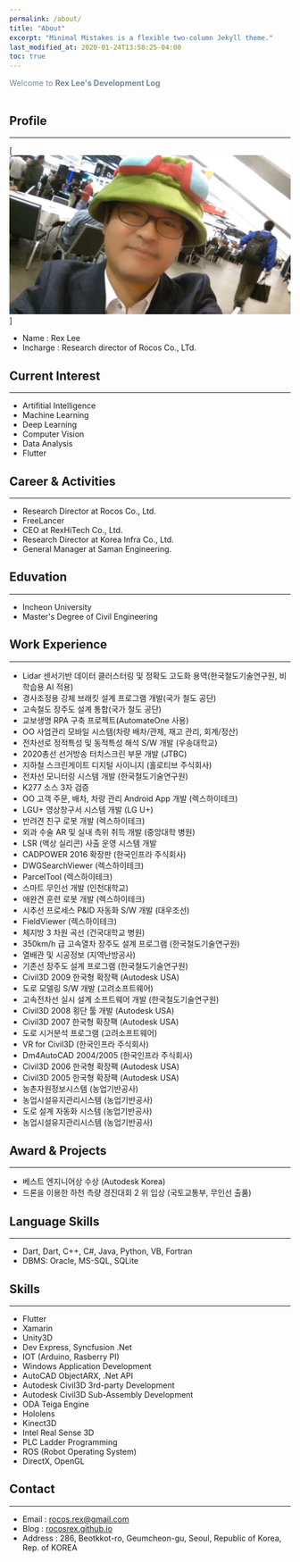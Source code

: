 ```yaml
---
permalink: /about/
title: "About"
excerpt: "Minimal Mistakes is a flexible two-column Jekyll theme."
last_modified_at: 2020-01-24T13:58:25-04:00
toc: true
---
```

<span style="color:lightslategray"> Welcome to **Rex Lee's Development Log** </span>
<br/><br/>

## Profile
---
[<img src="/assets/images/meonrofile.jpg">]

* Name : Rex Lee<br/>
* Incharge : Research director of Rocos Co., LTd.<br/>

## Current Interest
---
* Artifitial Intelligence<br/>
* Machine Learning<br/>
* Deep Learning<br/>
* Computer Vision<br/>
* Data Analysis<br/>
* Flutter<br/>

## Career & Activities
---
* Research Director at Rocos Co., Ltd.
* FreeLancer
* CEO at RexHiTech Co., Ltd.
* Research Director at Korea Infra Co., Ltd.
* General Manager at Saman Engineering.

## Eduvation
---
* Incheon University
* Master's Degree of Civil Engineering 

## Work Experience
---
* Lidar 센서기반 데이터 클러스터링 및  정확도 고도화 용역(한국철도기술연구원, 비학습용 AI 적용)
* 경사조정용 강체 브래킷  설계 프로그램 개발(국가 철도 공단)
* 고속철도 장주도 설계 통합(국가 철도 공단)
* 교보생명 RPA 구축  프로젝트(AutomateOne 사용)
* OO 사업관리 모바일 시스템(차량 배차/관제, 재고  관리, 회계/정산)
* 전차선로 정적특성 및 동적특성 해석 S/W 개발 (우송대학교)
* 2020총선 선거방송 터치스크린 부문 개발 (JTBC)
* 지하철 스크린게이트 디지털 사이니지 (홀로티브 주식회사)
* 전차선 모니터링 시스템 개발 (한국철도기술연구원)
* K277 소스 3자 검증
* OO 고객 주문, 배차, 차량 관리 Android App 개발 (렉스하이테크)
* LGU+ 영상창구서 시스템 개발 (LG U+)
* 반려견 친구 로봇 개발 (렉스하이테크)
* 외과 수술 AR 및 실내 측위 취득 개발 (중앙대학 병원)
* LSR (액상 실리콘) 사출 운영 시스템 개발
* CADPOWER 2016 확장판 (한국인프라 주식회사)
* DWGSearchViewer (렉스하이테크)
* ParcelTool (렉스하이테크)
* 스마트 무인선 개발 (인천대학교)
* 애완견 훈련 로봇 개발 (렉스하이테크)
* 시추선 프로세스 P&ID 자동화 S/W 개발 (대우조선)
* FieldViewer (렉스하이테크)
* 체지방 3 차원 곡선 (건국대학교 병원)
* 350km/h 급 고속열차 장주도 설계 프로그램 (한국철도기술연구원)
* 열배관 및 시공정보 (지역난방공사)
* 기존선 장주도 설계 프로그램 (한국철도기술연구원)
* Civil3D 2009 한국형 확장팩 (Autodesk USA)
* 도로 모델링 S/W 개발 (고려소프트웨어)
* 고속전차선 실시 설계 소프트웨어 개발 (한국철도기술연구원)
* Civil3D 2008 횡단 툴 개발 (Autodesk USA)
* Civil3D 2007 한국형 확장팩 (Autodesk USA)
* 도로 시거분석 프로그램 (고려소프트웨어)
* VR for Civil3D (한국인프라 주식회사)
* Dm4AutoCAD 2004/2005 (한국인프라 주식회사)
* Civil3D 2006 한국형 확장팩 (Autodesk USA)
* Civil3D 2005 한국형 확장팩 (Autodesk USA)
* 농촌자원정보시스템 (농업기반공사)
* 농업시설유지관리시스템 (농업기반공사)
* 도로 설계 자동화 시스템 (농업기반공사)
* 농업시설유지관리시스템 (농업기반공사)

## Award & Projects
---
* 베스트 엔지니어상 수상 (Autodesk Korea)
* 드론을 이용한 하천 측량 경진대회 2 위 입상 (국토교통부, 무인선 출품) 

## Language Skills
---
* Dart, Dart, C++, C#, Java, Python, VB, Fortran
* DBMS: Oracle, MS-SQL, SQLite

## Skills
---
* Flutter
* Xamarin
* Unity3D
* Dev Express, Syncfusion .Net
* IOT (Arduino, Rasberry PI)
* Windows Application Development
* AutoCAD ObjectARX, .Net API
* Autodesk Civil3D 3rd-party Development
* Autodesk Civil3D Sub-Assembly Development
* ODA Teiga Engine
* Hololens
* Kinect3D
* Intel Real Sense 3D
* PLC Ladder Programming
* ROS (Robot Operating System)
* DirectX, OpenGL

## Contact
---
* Email : rocos.rex@gmail.com<br/>
* Blog : [rocosrex.github.io](https://rocosrex.github.io)<br/>
* Address : 286, Beotkkot-ro, Geumcheon-gu, Seoul, Republic of Korea, Rep. of KOREA<br/>